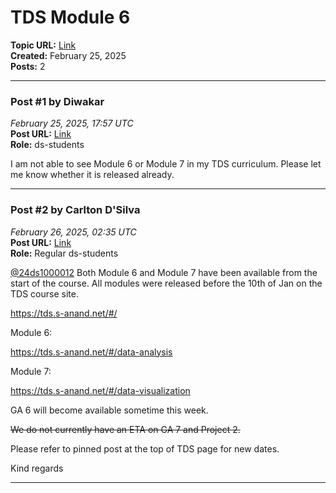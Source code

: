 # TDS Module 6
**Topic URL:** [Link](https://discourse.onlinedegree.iitm.ac.in/t/tds-module-6/168482)  
**Created:** February 25, 2025  
**Posts:** 2  

---

### Post #1 by **Diwakar**
*February 25, 2025, 17:57 UTC*  
**Post URL:** [Link](https://discourse.onlinedegree.iitm.ac.in/t/tds-module-6/168482/1)  
**Role:**  ds-students

I am not able to see Module 6 or Module 7 in my TDS curriculum. Please let me know whether it is released already.

---

### Post #2 by **Carlton D'Silva**
*February 26, 2025, 02:35 UTC*  
**Post URL:** [Link](https://discourse.onlinedegree.iitm.ac.in/t/tds-module-6/168482/2)  
**Role:** Regular ds-students

[@24ds1000012](https://discourse.onlinedegree.iitm.ac.in/u/24ds1000012) Both Module 6 and Module 7 have been available from the start of the course. All modules were released before the 10th of Jan on the TDS course site.

<https://tds.s-anand.net/#/>

Module 6:

<https://tds.s-anand.net/#/data-analysis>

Module 7:

<https://tds.s-anand.net/#/data-visualization>

GA 6 will become available sometime this week.

~~We do not currently have an ETA on GA 7 and Project 2.~~

Please refer to pinned post at the top of TDS page for new dates.

Kind regards

---
